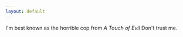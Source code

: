 ```yaml
---
layout: default
---
```

I'm best known as the horrible cop from <em>A Touch of Evil</em> Don't trust me.
